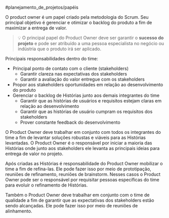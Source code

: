 #planejamento_de_projetos/papéis

O product owner é um papel criado pela metodologia do Scrum. Seu principal objetivo é gerenciar e otimizar o backlog do produto a fim de maximizar a entrega de valor.

> 💡 O principal papel do Product Owner deve ser garantir o **sucesso do projeto** e pode ser atribuído a uma pessoa especialista no negócio ou indústria que o produto irá ser aplicado.

Principais responsabilidades dentro do time:

- Principal ponto de contato com o cliente (stakeholders)
  - Garantir clareza nas expectativas dos stakeholders
  - Garantir a avaliação do valor entregue com os stakeholders
- Propor aos stakeholders oportunidades em relação ao desenvolvimento do produto
- Gerenciar o backlog de Histórias junto aos demais integrantes do time
  - Garantir que as histórias de usuários e requisitos estejam claras em relação ao desenvolvimento
  - Garantir que as histórias de usuário cumpram os requisitos dos stakeholders
  - Prover constante feedback do desenvolvimento

O Product Owner deve trabalhar em conjunto com todos os integrantes do time a fim de levantar soluções robustas e viáveis para as Histórias levantadas. O Product Owner é o responsável por iniciar a maioria das Histórias onde junto aos stakeholders ele levanta as principais ideias para entrega de valor no projeto.

Após criadas as Histórias é responsabilidade do Product Owner mobilizar o time a fim de refina-las. Ele pode fazer isso por meio de prototipação, reuniões de refinamento, reuniões de brainstorm. Nesses casos o Product Owner pode ser o responsável por requisitar pessoas específicas do time para evoluir o refinamento de Histórias.

Também o Product Owner deve trabalhar em conjunto com o time de qualidade a fim de garantir que as expectativas dos stakeholders estão sendo alcançadas. Ele pode fazer isso por meio de reuniões de alinhamento.